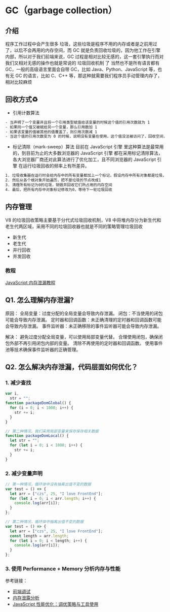 # GC（garbage collection）

## 介绍

程序工作过程中会产生很多 垃圾，这些垃圾是程序不用的内存或者是之前用过了，以后不会再用的内存空间，而 GC 就是负责回收垃圾的，因为他工作在引擎内部，所以对于我们前端来说，GC 过程是相对比较无感的，这一套引擎执行而对我们又相对无感的操作也就是常说的 垃圾回收机制 了
当然也不是所有语言都有 GC，一般的高级语言里面会自带 GC，比如 Java、Python、JavaScript 等，也有无 GC 的语言，比如 C、C++ 等，那这种就需要我们程序员手动管理内存了，相对比较麻烦

## 回收方式♻️

- 引用计数算法

```txt
- 当声明了一个变量并且将一个引用类型赋值给该变量的时候这个值的引用次数就为 1
- 如果同一个值又被赋给另一个变量，那么引用数加 1
- 如果该变量的值被其他的值覆盖了，则引用次数减 1
- 当这个值的引用次数变为 0 的时候，说明没有变量在使用，这个值没法被访问了，回收空间，垃圾回收器会在运行的时候清理掉引用次数为 0 的值占用的内存
```

- 标记清除（mark-sweep）算法
  目前在 JavaScript 引擎 里这种算法是最常用的，到目前为止的大多数浏览器的 JavaScript 引擎 都在采用标记清除算法，各大浏览器厂商还对此算法进行了优化加工，且不同浏览器的 JavaScript 引擎 在运行垃圾回收的频率上有所差异。

```txt
1. 垃圾收集器在运行时会给内存中的所有变量都加上一个标记，假设内存中所有对象都是垃圾，全标记为0
2. 然后从各个根对象开始遍历，把不是垃圾的节点改成1
3. 清理所有标记为0的垃圾，销毁并回收它们所占用的内存空间
4. 最后，把所有内存中对象标记修改为0，等待下一轮垃圾回收
```

## 内存管理

V8 的垃圾回收策略主要基于分代式垃圾回收机制，V8 中将堆内存分为新生代和老生代两区域，采用不同的垃圾回收器也就是不同的策略管理垃圾回收

- 新生代
- 老生代
- 并行回收
- 并发回收

### 教程

[JavaScript 内存泄漏教程](https://ruanyifeng.com/blog/2017/04/memory-leak.html)

## Q1. 怎么理解内存泄漏?

原因：
全局变量：过度分配的全局变量会导致内存泄漏。
闭包：不当使用的闭包可能会导致内存泄漏。
定时器和回调函数：未正确清理的定时器和回调函数可能会导致内存泄漏。
事件监听器：未正确移除的事件监听器可能会导致内存泄漏。

解决：
避免过度分配全局变量，可以使用局部变量代替。
合理使用闭包，确保闭包外部不再引用闭包内部的变量。
清除不再使用的定时器和回调函数。
使用事件池等技术确保事件监听器的正确管理。

## Q2. 怎么解决内存泄漏，代码层面如何优化？

### 1. 减少查找

```js
var i,
  str = "";
function packageDomGlobal() {
  for (i = 0; i < 1000; i++) {
    str += i;
  }
}

// 第二种情况。我们采用局部变量来保存保存相关数据
function packageDomLocal() {
  let str = "";
  for (let i = 0; i < 1000; i++) {
    str += i;
  }
}
```

### 2. 减少变量声明

```js
// 第一种情况，循环体中没有抽离出值不变的数据
var test = () => {
  let arr = ["czs", 25, "I love FrontEnd"];
  for (let i = 0; i < arr.length; i++) {
    console.log(arr[i]);
  }
};

// 第二种情况，循环体中抽离出值不变的数据
var test = () => {
  let arr = ["czs", 25, "I love FrontEnd"];
  const length = arr.length;
  for (let i = 0; i < length; i++) {
    console.log(arr[i]);
  }
};
```

### 3. 使用 Performance + Memory 分析内存与性能

参考链接：

- [前端调试](https://www.cnblogs.com/leise/p/17035684.html)
- [内存泄露分析](https://juejin.cn/post/6844904082918899720)
- [JavaScript 性能优化：调优策略与工具使用](https://juejin.cn/post/7506110991051243583)
